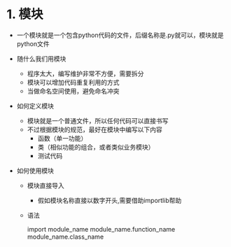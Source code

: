 # 1. 模块
- 一个模块就是一个包含python代码的文件，后缀名称是.py就可以，模块就是python文件
- 随什么我们用模块
    - 程序太大，编写维护非常不方便，需要拆分
    - 模块可以增加代码重复利用的方式
    - 当做命名空间使用，避免命名冲突
- 如何定义模块
    - 模块就是一个普通文件，所以任何代码可以直接书写
    - 不过根据模块的规范，最好在模块中编写以下内容
        - 函数（单一功能）
        - 类（相似功能的组合，或者类似业务模块）
        - 测试代码
        
- 如何使用模块
    - 模块直接导入
        - 假如模块名称直接以数字开头,需要借助importlib帮助
    - 语法
        
        import module_name
        module_name.function_name
        module_name.class_name
        
       
